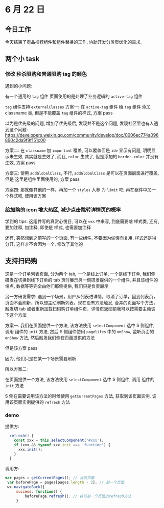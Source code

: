 # 6 月 22 日

## 今日工作

今天结束了商品推荐组件和组件替换的工作, 协助开发分类页优化的需求.

## 两个小 task

### 修改 秒杀限购和普通限购 tag 的颜色

遇到的小问题:

有一个通用的 `tag` 组件
页面使用的是处理了业务逻辑的 `active-tag` 组件

`tag` 组件支持 `externalClasses`
方案一: 在 `active-tag` 组件 给 `tag` 组件 添加 classname 类, 但是不能覆盖 `tag` 组件的样式, 方案 pass

以为是优先级的问题, 增加了优先级后, 发现并不是这个问题, 发现社区里也有人遇到这个问题:
https://developers.weixin.qq.com/community/develop/doc/0006ec774a096890c2da9f9f151c00

方案二: 在 `classname` 加 `important` 覆盖, 可以覆盖但是 `ide` 显示有问题, 明明显示未生效, 其实就是生效了, 而且, `color` 生效了, 但是添加的 `border-color` 并没有生效, 方案 pass

方案三: 使用 `addGlobalClass`, 不行, `addGlobalClass` 是可以在页面层面进行覆盖, 但是 这里是组件里面使用的, 方案 pass

方案四: 那就像其他的一样，再加一个 `styles` 入参 为 `limit` 吧, 再在组件中加一个样式吧, 使用该方案

### 给加购的 icon 增大热区, 减少点击跳转详情页的概率

学到的 tips: 这组件写的真赏心悦目, 可以在 `wxs` 中来写, 到底需要啥 样式类, 还有, 要加注释, 加注释, 即使是 样式, 也需要加注释

还有, 突然想到之前写的一个页面, 有一些组件, 不要因为偷懒而复用, 样式还是得分开, 这样才不会因为一个, 修改了其他的

## 支持扫码购

这是一个订单列表页面, 分为两个 tab, 一个是线上订单, 一个是线下订单, 我们侧研发在切换到线下订单的 tab 页时展示另一侧研发提供的一个组件, 并且该组件的埋点, 数据等等完全由他们那侧提供, 我们只是负责展示

另一方研发需求: 遇到一个场景，用户从列表进详情，取消了订单，回到列表页，页面不会刷新，所以想主动刷新列表，现在没有方法触发, 合并的页面写个方法，触发切 tab 或者重新加载扫码购订单组件页，详情页返回前我可以按需要主动调下这个方法

方案一: 我们在页面提供一个方法, 该方法使用 `selectComponent` 选中 S 侧组件, 调用 组件的 `init` 方法, 然后 S 侧组件使用 `pagelifes` 中的 `onShow`, 监听页面的 `onShow` 方法, 然后触发我们侧在页面提供的方法

但是该方案 pass

因为, 他们只是在某一个场景需要刷新

所以方案二:

在页面提供一个方法, 该方法使用 `selectComponent` 选中 S 侧组件, 调用 组件的 `init` 方法

S 侧在需要调用该方法的时候使用 `getCurrentPages` 方法, 获取到该页面实例, 调用该页面实例提供的 `refresh` 方法

### demo

提供方:

```js
  refresh() {
    const xxx = this.selectComponent('#xxx');
    if (xxx && typeof xxx.init === 'function') {
      xxx.init();
    }
  }
```

调用方:

```js
var pages = getCurrentPages(); // 当前页面
 var beforePage = pages[pages.length - 2]; // 前一个页面
 wx.navigateBack({
     success: function() {
         beforePage.refresh(); // 执行前一个页面的refresh方法
     }
```
